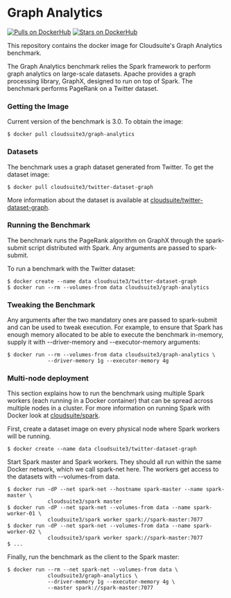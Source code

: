 # Graph Analytics #

[![Pulls on DockerHub][dhpulls]][dhrepo]
[![Stars on DockerHub][dhstars]][dhrepo]

This repository contains the docker image for Cloudsuite's Graph Analytics benchmark.

The Graph Analytics benchmark relies the Spark framework to perform graph analytics on large-scale datasets. Apache provides a graph processing library, GraphX, designed to run on top of Spark. The benchmark performs PageRank on a Twitter dataset.

### Getting the Image

Current version of the benchmark is 3.0. To obtain the image:

    $ docker pull cloudsuite3/graph-analytics

### Datasets

The benchmark uses a graph dataset generated from Twitter. To get the dataset image:

    $ docker pull cloudsuite3/twitter-dataset-graph

More information about the dataset is available at
[cloudsuite/twitter-dataset-graph][ml-dhrepo].

### Running the Benchmark

The benchmark runs the PageRank algorithm on GraphX through the spark-submit
script distributed with Spark. Any arguments are passed to
spark-submit.

To run a benchmark with the Twitter dataset:

    $ docker create --name data cloudsuite3/twitter-dataset-graph
    $ docker run --rm --volumes-from data cloudsuite3/graph-analytics

### Tweaking the Benchmark

Any arguments after the two mandatory ones are passed to spark-submit
and can be used to tweak execution. For example, to ensure that Spark
has enough memory allocated to be able to execute the benchmark
in-memory, supply it with --driver-memory and --executor-memory
arguments:

    $ docker run --rm --volumes-from data cloudsuite3/graph-analytics \
                 --driver-memory 1g --executor-memory 4g

### Multi-node deployment

This section explains how to run the benchmark using multiple Spark
workers (each running in a Docker container) that can be spread across
multiple nodes in a cluster. For more information on running Spark
with Docker look at [cloudsuite/spark][spark-dhrepo].

First, create a dataset image on every physical node where Spark
workers will be running.

    $ docker create --name data cloudsuite3/twitter-dataset-graph

Start Spark master and Spark workers. They should all run within the
same Docker network, which we call spark-net here. The workers get
access to the datasets with --volumes-from data.

    $ docker run -dP --net spark-net --hostname spark-master --name spark-master \
                 cloudsuite3/spark master
    $ docker run -dP --net spark-net --volumes-from data --name spark-worker-01 \
                 cloudsuite3/spark worker spark://spark-master:7077
    $ docker run -dP --net spark-net --volumes-from data --name spark-worker-02 \
                 cloudsuite3/spark worker spark://spark-master:7077
    $ ...

Finally, run the benchmark as the client to the Spark master:

    $ docker run --rm --net spark-net --volumes-from data \
                 cloudsuite3/graph-analytics \
                 --driver-memory 1g --executor-memory 4g \
                 --master spark://spark-master:7077

[dhrepo]: https://hub.docker.com/r/cloudsuite3/graph-analytics/ "DockerHub Page"
[dhpulls]: https://img.shields.io/docker/pulls/cloudsuite3/graph-analytics.svg "Go to DockerHub Page"
[dhstars]: https://img.shields.io/docker/stars/cloudsuite3/graph-analytics.svg "Go to DockerHub Page"
[ml-dhrepo]: https://hub.docker.com/r/cloudsuite3/twitter-dataset-graph/
[spark-dhrepo]: https://hub.docker.com/r/cloudsuite3/spark/

